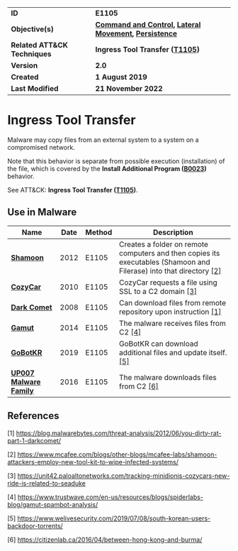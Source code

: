 <table>
<tr>
<td><b>ID</b></td>
<td><b>E1105</b></td>
</tr>
<tr>
<td><b>Objective(s)</b></td>
<td><b><a href="../command-and-control">Command and Control</a>, <a href="../lateral-movement">Lateral Movement</a>, <a href="../persistence">Persistence</a></b></td>
</tr>
<tr>
<td><b>Related ATT&CK Techniques</b></td>
<td><b>Ingress Tool Transfer (<a href="https://attack.mitre.org/techniques/T1105/">T1105</a>)</b></td>
</tr>
<tr>
<td><b>Version</b></td>
<td><b>2.0</b></td>
</tr>
<tr>
<td><b>Created</b></td>
<td><b>1 August 2019</b></td>
</tr>
<tr>
<td><b>Last Modified</b></td>
<td><b>21 November 2022</b></td>
</tr>
</table>


# Ingress Tool Transfer

Malware may copy files from an external system to a system on a compromised network. 

Note that this behavior is separate from possible execution (installation) of the file, which is covered by the **Install Additional Program ([B0023](../execution/install-additional-program.md))** behavior. 

See ATT&CK: **Ingress Tool Transfer ([T1105](https://attack.mitre.org/techniques/T1105/))**.

## Use in Malware

|Name|Date|Method|Description|
|---|---|---|---|
|[**Shamoon**](../xample-malware/shamoon.md)|2012|E1105|Creates a folder on remote computers and then copies its executables (Shamoon and Filerase) into that directory  [[2]](#2)|
|[**CozyCar**](../xample-malware/cozycar.md)|2010|E1105|CozyCar requests a file using SSL to a C2 domain [[3]](#3)|
|[**Dark Comet**](../xample-malware/dark-comet.md)|2008|E1105|Can download files from remote repository upon instruction  [[1]](#1)|
|[**Gamut**](../xample-malware/gamut.md)|2014|E1105|The malware receives files from C2 [[4]](#4)|
|[**GoBotKR**](../xample-malware/gobotkr.md)|2019|E1105|GoBotKR can download additional files and update itself. [[5]](#5)|
|[**UP007 Malware Family**](../xample-malware/up007.md)|2016|E1105|The malware downloads files from C2 [[6]](#6)|

## References

<a name="1">[1]</a> https://blog.malwarebytes.com/threat-analysis/2012/06/you-dirty-rat-part-1-darkcomet/

<a name="2">[2]</a> https://www.mcafee.com/blogs/other-blogs/mcafee-labs/shamoon-attackers-employ-new-tool-kit-to-wipe-infected-systems/

<a name="3">[3]</a> https://unit42.paloaltonetworks.com/tracking-minidionis-cozycars-new-ride-is-related-to-seaduke

<a name="4">[4]</a> https://www.trustwave.com/en-us/resources/blogs/spiderlabs-blog/gamut-spambot-analysis/

<a name="5">[5]</a> https://www.welivesecurity.com/2019/07/08/south-korean-users-backdoor-torrents/

<a name="6">[6]</a> https://citizenlab.ca/2016/04/between-hong-kong-and-burma/

